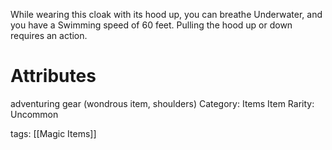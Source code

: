 While wearing this cloak with its hood up, you can breathe Underwater, and you have a Swimming speed of 60 feet. Pulling the hood up or down requires an action.

# Attributes
adventuring gear (wondrous item, shoulders)
Category: Items
Item Rarity: Uncommon

tags: [[Magic Items]]